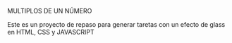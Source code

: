 MULTIPLOS DE UN NÚMERO

Este es un proyecto de repaso para generar taretas con un efecto de glass en HTML, CSS y JAVASCRIPT

